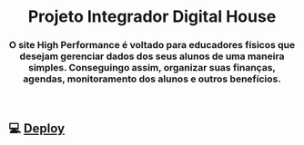 <h1 align="center">
 Projeto Integrador Digital House
</h1>

<h3 align="center">
   O site High Performance é voltado para educadores físicos que desejam gerenciar dados dos seus alunos de uma maneira simples. Conseguingo assim, organizar suas finanças, agendas, monitoramento dos alunos e outros benefícios.
</h3>

<br>

## :computer: <a href="https://highperformancedh.azurewebsites.net" target="_blank">Deploy</a>
